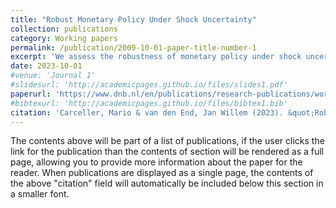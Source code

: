 ```yaml
---
title: "Robust Monetary Policy Under Shock Uncertainty"
collection: publications
category: Working papers
permalink: /publication/2009-10-01-paper-title-number-1
excerpt: 'We assess the robustness of monetary policy under shock uncertainty based on a novel empirical method. Shock uncertainty arises from the inability to observe the output gap in real time, by which the contribution of supply and demand shocks to inflation is unknown. We apply our method in a medium-scale Dynamic Stochastic General Equilibrium (DSGE) model to the recent inflation surge in the US. We find that robust monetary policy aimed at limiting extreme welfare losses under shock uncertainty should neither be too strong nor too mild, given the probability that supply shocks are a dominant driver of economic fluctuations. An overly strong response to inflation in supply driven scenarios is associated with large tail losses due to adverse output dynamics.'
date: 2023-10-01
#venue: 'Journal 1'
#slidesurl: 'http://academicpages.github.io/files/slides1.pdf'
paperurl: 'https://www.dnb.nl/en/publications/research-publications/working-paper-2023/793-robust-monetary-policy-under-shock-uncertainty/'
#bibtexurl: 'http://academicpages.github.io/files/bibtex1.bib'
citation: 'Carceller, Mario & van den End, Jan Willem (2023). &quot;Robust Monetary Policy Under Shock Uncertainty.&quot; <i> De Nederlandsche Bank Working Paper No. 793</i>.'
---
```

The contents above will be part of a list of publications, if the user clicks the link for the publication than the contents of section will be rendered as a full page, allowing you to provide more information about the paper for the reader. When publications are displayed as a single page, the contents of the above "citation" field will automatically be included below this section in a smaller font.
